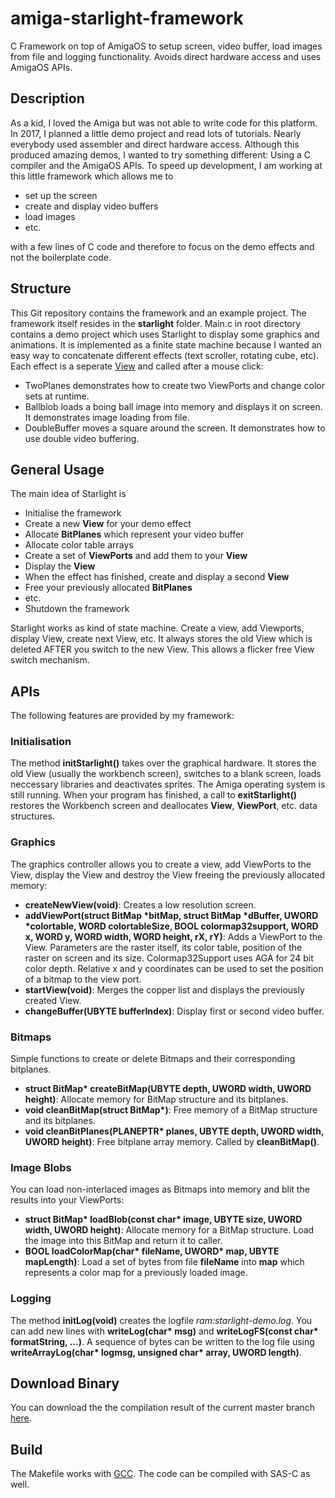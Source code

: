 # amiga-starlight-framework
C Framework on top of AmigaOS to setup screen, video buffer, load images from file and logging functionality.
Avoids direct hardware access and uses AmigaOS APIs.

## Description
As a kid, I loved the Amiga but was not able to write code for this platform. In 2017, I planned a little demo project 
and read lots of tutorials. Nearly everybody used assembler and direct hardware access. Although this produced amazing demos,
I wanted to try something different: Using a C compiler and the AmigaOS APIs. To speed up development, I am working at 
this little framework which allows me to 

* set up the screen
* create and display video buffers 
* load images
* etc. 

with a few lines of C code and therefore to focus on the demo effects and not the boilerplate code.

## Structure
This Git repository contains the framework and an example project. 
The framework itself resides in the __starlight__ folder. 
Main.c in root directory contains a demo project which uses Starlight to display some
graphics and animations. It is implemented as a finite state machine because I
wanted an easy way to concatenate different effects (text scroller, rotating cube, etc). Each effect is a seperate 
[View](http://wiki.amigaos.net/wiki/Classic_Graphics_Primitives) and called after a mouse click:

* TwoPlanes demonstrates how to create two ViewPorts and change color sets at runtime.
* Ballblob loads a boing ball image into memory and displays it on screen. It demonstrates image loading from file.
* DoubleBuffer moves a square around the screen. It demonstrates how to use double video buffering.

## General Usage
The main idea of Starlight is

* Initialise the framework
* Create a new __View__ for your demo effect
* Allocate __BitPlanes__ which represent your video buffer
* Allocate color table arrays
* Create a set of __ViewPorts__ and add them to your __View__
* Display the __View__
* When the effect has finished, create and display a second __View__
* Free your previously allocated __BitPlanes__
* etc.
* Shutdown the framework

Starlight works as kind of state machine. Create a view, add Viewports, display View, create
next View, etc. It always stores the old View which is deleted AFTER you switch to the
new View. This allows a flicker free View switch mechanism.

## APIs
The following features are provided by my framework:

### Initialisation
The method **initStarlight()** takes over the graphical hardware. It 
stores the old View (usually the workbench screen), switches to a blank screen, loads neccessary libraries
and deactivates sprites. The Amiga operating system is still running. When your program has finished, a 
call to **exitStarlight()** restores the Workbench screen and deallocates
__View__, __ViewPort__, etc. data structures.

### Graphics
The graphics controller allows you to create a view, add ViewPorts to the View, display the View and destroy the View freeing
the previously allocated memory:
* **createNewView(void)**: Creates a low resolution screen.
* **addViewPort(struct BitMap *bitMap, struct BitMap *dBuffer, UWORD *colortable, WORD colortableSize, BOOL colormap32support, WORD x, WORD y, WORD width, WORD height, rX, rY)**: Adds
a ViewPort to the View. Parameters are the raster itself, its color table, position of the raster on screen and its size. Colormap32Support uses AGA for 24 bit color depth. Relative x and y coordinates can be used to set the position of a bitmap to the view port.
* **startView(void)**: Merges the copper list and displays the previously created View.
* **changeBuffer(UBYTE bufferIndex)**: Display first or second video buffer. 

### Bitmaps
Simple functions to create or delete Bitmaps and their corresponding bitplanes.
* **struct BitMap\* createBitMap(UBYTE depth, UWORD width, UWORD height)**: Allocate memory for BitMap structure and its bitplanes.
* **void cleanBitMap(struct BitMap\*)**: Free memory of a BitMap structure and its bitplanes. 
* **void cleanBitPlanes(PLANEPTR\* planes, UBYTE depth, UWORD width, UWORD height)**: Free bitplane array memory. Called by **cleanBitMap()**.

### Image Blobs
You can load non-interlaced images as Bitmaps into memory and blit the results into your ViewPorts:
* **struct BitMap\* loadBlob(const char\* image, UBYTE size, UWORD width, UWORD height)**: Allocate memory for a BitMap structure. 
Load the image into this BitMap and return it to caller.
* **BOOL loadColorMap(char\* fileName, UWORD\* map, UBYTE mapLength)**: Load a set of bytes from file **fileName** into **map** 
which represents a color map for a previously loaded image. 

### Logging
The method **initLog(void)** creates the logfile *ram:starlight-demo.log*. You can add new lines with **writeLog(char\* msg)**
and **writeLogFS(const char\* formatString, ...)**. A sequence of bytes can be written to the log file using
**writeArrayLog(char\* logmsg, unsigned char\* array, UWORD length)**.

## Download Binary
You can download the the compilation result of the current master
branch [here](https://s3.eu-central-1.amazonaws.com/codebuild-eu-central-1-4040-3447-3876-output-bucket/amiga/starlight-demo.tar.gz).

## Build
The Makefile works with [GCC](http://aminet.net/package/dev/gcc/m68k-amigaos-gcc). The code can be compiled with SAS-C as well.
